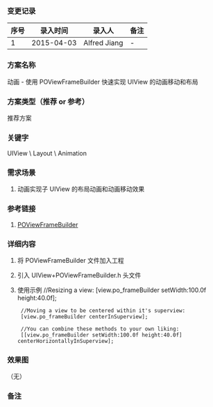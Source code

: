 ### 变更记录
| 序号 | 录入时间 | 录入人 | 备注 |
| -- | -- | -- | -- |
| 1 | 2015-04-03 | Alfred Jiang | - |

### 方案名称
动画 - 使用 POViewFrameBuilder 快速实现 UIView 的动画移动和布局

### 方案类型（推荐 or 参考）
推荐方案

### 关键字
UIView \ Layout \ Animation

### 需求场景
1. 动画实现子 UIView 的布局动画和动画移动效果

### 参考链接
1. [POViewFrameBuilder](https://github.com/podio/ios-view-frame-builder)

### 详细内容

1. 将 POViewFrameBuilder 文件加入工程
2. 引入 UIView+POViewFrameBuilder.h 头文件
3. 使用示例
        //Resizing a view:
        [view.po_frameBuilder setWidth:100.0f height:40.0f];

        //Moving a view to be centered within it's superview:
        [view.po_frameBuilder centerInSuperview];

        //You can combine these methods to your own liking:
        [[view.po_frameBuilder setWidth:100.0f height:40.0f] centerHorizontallyInSuperview];

### 效果图
（无）

### 备注
